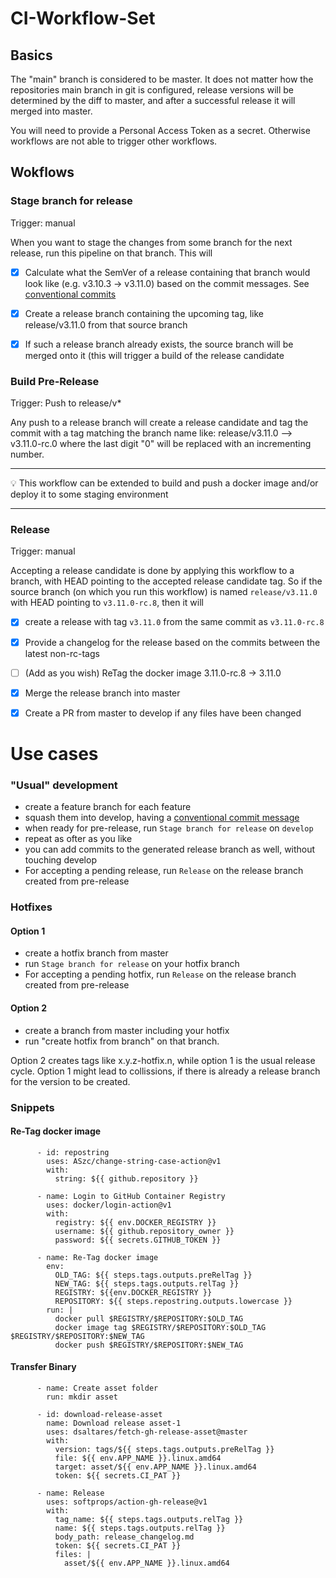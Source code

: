 # CI-Workflow-Set
## Basics
The "main" branch is considered to be master. It does not matter how the repositories main branch in git is configured, release versions will be determined by the diff to master, and after a successful release it will merged into master.

You will need to provide a Personal Access Token as a secret. Otherwise workflows are not able to trigger other workflows.

## Wokflows
### Stage branch for release
Trigger: manual

When you want to stage the changes from some branch for the next release, run this pipeline on that branch. This will
- [x] Calculate what the SemVer of a release containing that branch would look like (e.g. v3.10.3 -> v3.11.0) based on the commit messages. See [conventional commits](https://www.conventionalcommits.org/en/v1.0.0/)
- [x] Create a release branch containing the upcoming tag, like release/v3.11.0 from that source branch
- [x] If such a release branch already exists, the source branch will be merged onto it (this will trigger a build of the release candidate


### Build Pre-Release
Trigger: Push to release/v*

Any push to a release branch will create a release candidate and tag the commit with a tag matching the branch name like: release/v3.11.0 --> v3.11.0-rc.0
where the last digit "0" will be replaced with an incrementing number.

---

💡 This workflow can be extended to build and push a docker image and/or deploy it to some staging environment

---

### Release
Trigger: manual

Accepting a release candidate is done by applying this workflow to a branch, with HEAD pointing to the accepted release candidate tag.
So if the source branch (on which you run this workflow) is named `release/v3.11.0` with HEAD pointing to `v3.11.0-rc.8`, then it will
- [x] create a release with tag `v3.11.0` from the same commit as `v3.11.0-rc.8`
- [x] Provide a changelog for the release based on the commits between the latest non-rc-tags
- [ ] (Add as you wish) ReTag the docker image 3.11.0-rc.8 -> 3.11.0
- [x] Merge the release branch into master
- [x] Create a PR from master to develop if any files have been changed


# Use cases

### "Usual" development

- create a feature branch for each feature
- squash them into develop, having a [conventional commit message](https://www.conventionalcommits.org/en/v1.0.0/)
- when ready for pre-release, run `Stage branch for release` on `develop`
- repeat as ofter as you like
- you can add commits to the generated release branch as well, without touching develop  
- For accepting a pending release, run `Release` on the release branch created from pre-release


### Hotfixes
#### Option 1 
- create a hotfix branch from master
- run `Stage branch for release` on your hotfix branch
- For accepting a pending hotfix, run `Release` on the release branch created from pre-release

#### Option 2
- create a branch from master including your hotfix
- run "create hotfix from branch" on that branch.

Option 2 creates tags like x.y.z-hotfix.n, while option 1 is the usual release cycle.
Option 1 might lead to collissions, if there is already a release branch for the version to be created.


### Snippets
#### Re-Tag docker image
```
      - id: repostring
        uses: ASzc/change-string-case-action@v1
        with:
          string: ${{ github.repository }}

      - name: Login to GitHub Container Registry
        uses: docker/login-action@v1
        with:
          registry: ${{ env.DOCKER_REGISTRY }}
          username: ${{ github.repository_owner }}
          password: ${{ secrets.GITHUB_TOKEN }}

      - name: Re-Tag docker image
        env:
          OLD_TAG: ${{ steps.tags.outputs.preRelTag }}
          NEW_TAG: ${{ steps.tags.outputs.relTag }}
          REGISTRY: ${{env.DOCKER_REGISTRY }}
          REPOSITORY: ${{ steps.repostring.outputs.lowercase }}
        run: |
          docker pull $REGISTRY/$REPOSITORY:$OLD_TAG
          docker image tag $REGISTRY/$REPOSITORY:$OLD_TAG $REGISTRY/$REPOSITORY:$NEW_TAG
          docker push $REGISTRY/$REPOSITORY:$NEW_TAG
```

#### Transfer Binary
```
      - name: Create asset folder
        run: mkdir asset

      - id: download-release-asset
        name: Download release asset-1
        uses: dsaltares/fetch-gh-release-asset@master
        with:
          version: tags/${{ steps.tags.outputs.preRelTag }}
          file: ${{ env.APP_NAME }}.linux.amd64
          target: asset/${{ env.APP_NAME }}.linux.amd64
          token: ${{ secrets.CI_PAT }}
          
      - name: Release
        uses: softprops/action-gh-release@v1
        with:
          tag_name: ${{ steps.tags.outputs.relTag }}
          name: ${{ steps.tags.outputs.relTag }}
          body_path: release_changelog.md
          token: ${{ secrets.CI_PAT }}
          files: |
            asset/${{ env.APP_NAME }}.linux.amd64

```
